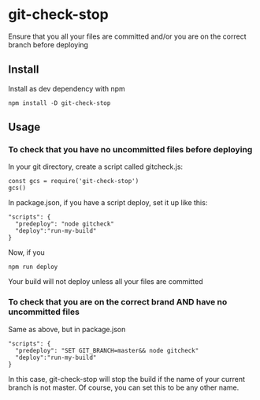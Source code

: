 # git-check-stop

Ensure that you all your files are committed and/or you are on the correct branch before deploying

## Install

Install as dev dependency with npm

```
npm install -D git-check-stop
```

## Usage

### To check that you have no uncommitted files before deploying

In your git directory, create a script called gitcheck.js:
```
const gcs = require('git-check-stop')
gcs()
```

In package.json, if you have a script deploy, set it up like this:
```
"scripts": {
  "predeploy": "node gitcheck"
  "deploy":"run-my-build"
}
```
Now, if you
```
npm run deploy
```
Your build will not deploy unless all your files are committed

### To check that you are on the correct brand AND have no uncommitted files

Same as above, but in package.json
```
"scripts": {
  "predeploy": "SET GIT_BRANCH=master&& node gitcheck"
  "deploy":"run-my-build"
}
```
In this case, git-check-stop will stop the build if the name of your current
branch is not master. Of course, you can set this to be any other name.